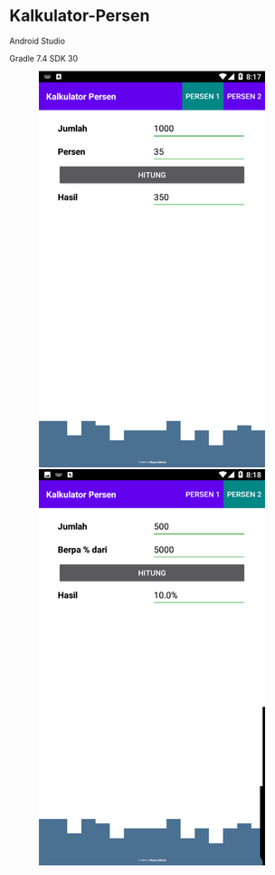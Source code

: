 # Kalkulator-Persen

Android Studio

Gradle 7.4
SDK 30

<div>
  <center>
    <img src=https://github.com/romadebrian/Kalkulator-Persen/blob/main/Screenshot_20220110-201730.png width=400 height=700 />
    <img src=https://github.com/romadebrian/Kalkulator-Persen/blob/main/Screenshot_20220110-201802.png width=400 height=700 />
</div>
